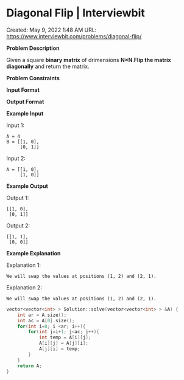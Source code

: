 # Diagonal Flip | Interviewbit

Created: May 9, 2022 1:48 AM
URL: https://www.interviewbit.com/problems/diagonal-flip/

**Problem Description**

Given a square **binary matrix** of drimensions **N×N**.**Flip the matrix diagonally** and return the matrix.

**Problem Constraints**

**Input Format**

**Output Format**

**Example Input**

Input 1:

```
A = 4
B = [[1, 0],
     [0, 1]]

```

Input 2:

```
A = [[1, 0],
     [1, 0]]

```

**Example Output**

Output 1:

```
[[1, 0],
 [0, 1]]
```

Output 2:

```
[[1, 1],
 [0, 0]]

```

**Example Explanation**

Explanation 1:

```
We will swap the values at positions (1, 2) and (2, 1).

```

Explanation 2:

```
We will swap the values at positions (1, 2) and (2, 1).

```

```cpp
vector<vector<int> > Solution::solve(vector<vector<int> > &A) {
    int ar = A.size();
    int ac = A[0].size(); 
    for(int i=0; i <ar; i++){
        for(int j=i+1; j<ac; j++){
            int temp = A[i][j];
            A[i][j] = A[j][i];
            A[j][i] = temp;
        }
    }
    return A;
}
```